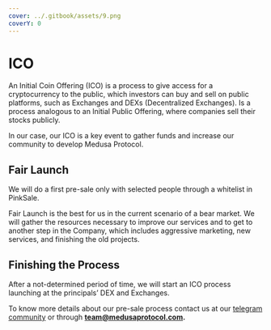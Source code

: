 ```yaml
---
cover: ../.gitbook/assets/9.png
coverY: 0
---
```


# ICO

An Initial Coin Offering (ICO) is a process to give access for a cryptocurrency to the public, which investors can buy and sell on public platforms, such as Exchanges and DEXs (Decentralized Exchanges). Is a process analogous to an Initial Public Offering, where companies sell their stocks publicly.

In our case, our ICO is a key event to gather funds and increase our community to develop Medusa Protocol.

## Fair Launch

We will do a first pre-sale only with selected people through a whitelist in PinkSale.&#x20;

Fair Launch is the best for us in the current scenario of a bear market. We will gather the resources necessary to improve our services and to get to another step in the Company, which includes aggressive marketing, new services, and finishing the old projects.

## Finishing the Process

After a not-determined period of time, we will start an ICO process launching at the principals’ DEX and Exchanges.

To know more details about our pre-sale process contact us at our [telegram community](https://t.me/medusaprotocol) or through **team@medusaprotocol.com.**
